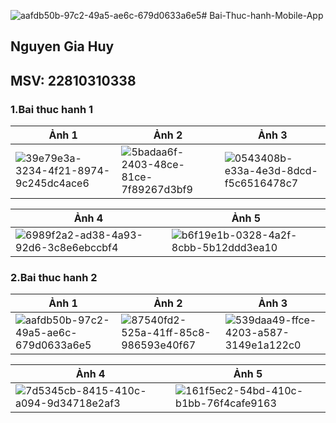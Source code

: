 ![aafdb50b-97c2-49a5-ae6c-679d0633a6e5](https://github.com/user-attachments/assets/494454cb-bca4-4944-bad7-13bdd37fc483)# Bai-Thuc-hanh-Mobile-App

## Nguyen Gia Huy
## MSV: 22810310338

### 1.Bai thuc hanh 1
| Ảnh 1 | Ảnh 2 | Ảnh 3 |
|---|---|---|
| ![39e79e3a-3234-4f21-8974-9c245dc4ace6](https://github.com/user-attachments/assets/db2cf5c6-a4d9-4c55-b658-bf5860f2e522) | ![5badaa6f-2403-48ce-81ce-7f89267d3bf9](https://github.com/user-attachments/assets/74327934-f71d-4775-bbe3-1f10628faaf9) | ![0543408b-e33a-4e3d-8dcd-f5c6516478c7](https://github.com/user-attachments/assets/d9f8c777-68eb-49a4-b30d-b15198ae3745) |

| Ảnh 4 | Ảnh 5 |
|---|---|
| ![6989f2a2-ad38-4a93-92d6-3c8e6ebccbf4](https://github.com/user-attachments/assets/44b3e234-ade9-4f07-b8a3-bc567ffc5fb2) | ![b6f19e1b-0328-4a2f-8cbb-5b12ddd3ea10](https://github.com/user-attachments/assets/92df8358-1093-4962-a434-42e34f3000bb) |

### 2.Bai thuc hanh 2
| Ảnh 1 | Ảnh 2 | Ảnh 3 |
|---|---|---|
| ![aafdb50b-97c2-49a5-ae6c-679d0633a6e5](https://github.com/user-attachments/assets/08ea5231-d00c-4076-b0db-2a85d1b6b312) | ![87540fd2-525a-41ff-85c8-986593e40f67](https://github.com/user-attachments/assets/8351a193-ae79-4d06-8225-35c37374a26e) | ![539daa49-ffce-4203-a587-3149e1a122c0](https://github.com/user-attachments/assets/4356f5d4-502b-44c4-b138-9f0c997d6f79) |

| Ảnh 4 | Ảnh 5 |
|---|---|
| ![7d5345cb-8415-410c-a094-9d34718e2af3](https://github.com/user-attachments/assets/b9546bbf-f10a-42a1-b8ce-50a0d2fbe462) | ![161f5ec2-54bd-410c-b1bb-76f4cafe9163](https://github.com/user-attachments/assets/b33cbb59-089e-475b-9f4f-8704804a7c48) |
